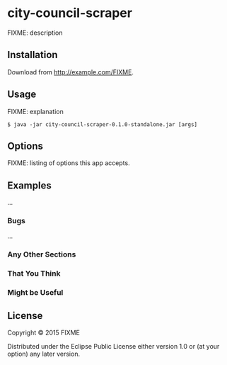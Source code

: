 # city-council-scraper

FIXME: description

## Installation

Download from http://example.com/FIXME.

## Usage

FIXME: explanation

    $ java -jar city-council-scraper-0.1.0-standalone.jar [args]

## Options

FIXME: listing of options this app accepts.

## Examples

...

### Bugs

...

### Any Other Sections
### That You Think
### Might be Useful

## License

Copyright © 2015 FIXME

Distributed under the Eclipse Public License either version 1.0 or (at
your option) any later version.
